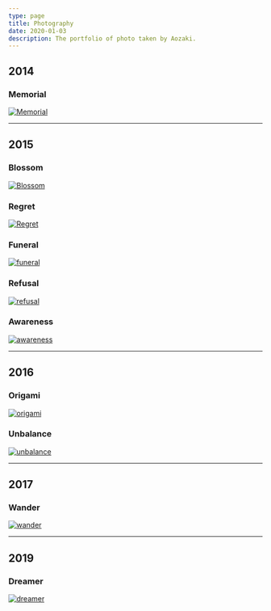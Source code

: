```yaml
---
type: page
title: Photography
date: 2020-01-03
description: The portfolio of photo taken by Aozaki.
---
```


## 2014

### Memorial

[![Memorial](#portfolio/memorial.jpg)](/portrait/memorial)

---

## 2015

### Blossom

[![Blossom](#portfolio/blossom.jpg)](/portrait/blossom)

### Regret

[![Regret](#portfolio/regret.jpg)](/portrait/regret)

### Funeral

[![funeral](#portfolio/funeral.jpg)](/portrait/funeral)

### Refusal

[![refusal](#portfolio/refusal.jpg)](/portrait/refusal)

### Awareness

[![awareness](#portfolio/awareness.jpg)](/portrait/awareness)

---

## 2016

### Origami

[![origami](#portfolio/origami.jpg)](/portrait/origami)

### Unbalance

[![unbalance](#portfolio/unbalance.jpg)](/portrait/unbalance)

---

## 2017

### Wander

[![wander](#portfolio/wander.jpg)](/portrait/wander)

---

## 2019

### Dreamer

[![dreamer](#portfolio/dreamer.jpg)](/portrait/dreamer)
